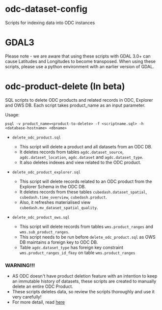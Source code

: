 # odc-dataset-config
Scripts for indexing data into ODC instances

# GDAL3
Please note - we are aware that using these scripts with GDAL 3.0+ can cause Latitudes and Longitudes to become transposed. When using these scripts, please use a python environment with an earlier version of GDAL.


# odc-product-delete (In beta)
SQL scripts to delete ODC products and related records in ODC, Explorer and OWS DB. Each script takes product_name as an input parameter.

Usage:
```
psql -v product_name=<product-to-delete> -f <scriptname.sql> -h <database-hostname> <dbname>
```

- `delete_odc_product.sql` 
    - This script will delete a product and all datasets from an ODC DB. 
    - It deletes records from tables `agdc.dataset_source`, `agdc.dataset_location`, `agdc.dataset` and `agdc.dataset_type`.
    - It also deletes indexes and view related to the ODC product.
    
- `delete_odc_product_explorer.sql` 
    - This script will delete records related to an ODC product from the Explorer Schema in the ODC DB. 
    - It deletes records from these tables `cubedash.dataset_spatial`, `cubedash.time_overview`, `cubedash.product`.
    - Also, it refreshes materialised view `cubedash.mv_dataset_spatial_quality`.

- `delete_odc_product_ows.sql`
    - This script will delete records from tables `wms.product_ranges` and `wms.sub_product_ranges`. 
    - This script needs to be run before `delete_odc_product.sql` as OWS DB maintains a foreign key to ODC DB.
    - Table `agdc.dataset_type` has foreign key constraint `wms.product_ranges_id_fkey` on table `wms.product_ranges`

### WARNING!!!
- AS ODC doesn't have product deletion feature with an intention to keep an immutable history of datasets, these scripts are created to manually delete an entire ODC Product. 
- These scripts deletes data, so review the scripts thoroughly and use it very carefully!
- For more detail, read [here](./odc-product-delete//README.md)
